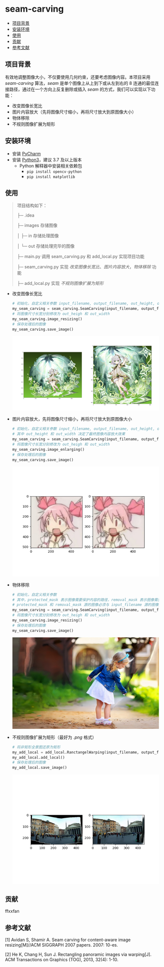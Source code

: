# seam-carving
* [项目背景](#项目背景)
* [安装环境](#安装环境)
* [使用](#使用)
* [贡献](#贡献)
* [参考文献](#参考文献)

## 项目背景

有效地调整图像大小，不仅要使用几何约束，还要考虑图像内容。本项目采用 *seam-carving* 算法，*seam* 是单个图像上从上到下或从左到右的 8 连通的最佳连接路径，通过在一个方向上反复删除或插入 *seam* 的方式，我们可以实现以下功能：

* 改变图像长宽比
* 图片内容放大（先将图像尺寸缩小，再将尺寸放大到原图像大小）
* 物体移除
* 不规则图像扩展为矩形

## 安装环境

* 安装 [PyCharm](https://www.jetbrains.com/pycharm/download/#section=windows)
* 安装 [Python3](https://www.python.org/downloads/)，建议 3.7 及以上版本
  * Python 解释器中安装相关依赖包
    * `pip install opencv-python`
    * `pip install matplotlib`

## 使用

> 项目结构如下：
>
> ├─ .idea
> 
> ├─ images 存储图像
> 
> │  ├─ in 存储处理图像
> 
> │  └─ out 存储处理完毕的图像
> 
> ├─ main.py 调用 seam_carving.py 和 add_local.py 实现项目功能
> 
> ├─ seam_carving.py 实现 *改变图像长宽比*、*图片内容放大*，*物体移除* 功能
> 
> ├─ add_local.py 实现 *不规则图像扩展为矩形*

* 改变图像长宽比

  ```python
  # 初始化，自定义相关参数 input_filename, output_filename, out_height, out_width
  my_seam_carving = seam_carving.SeamCarving(input_filename, output_filename, out_height, out_width, protected_mask = '', removal_mask = '')
  # 将图像尺寸长宽分别修改为 out_heigh 和 out_width
  my_seam_carving.image_resizing()
  # 保存处理后的图像
  my_seam_carving.save_image()
  ```

  ![resize.png](https://github.com/ffxxfan/seam-carving/blob/master/images/readme/resize.png)

* 图片内容放大，先将图像尺寸缩小，再将尺寸放大到原图像大小

  ```python
  # 初始化，自定义相关参数 input_filename, output_filename, out_height, out_width
  # 其中 out_height 和 out_width 决定了最终图像内容放大效果
  my_seam_carving = seam_carving.SeamCarving(input_filename, output_filename, out_height, out_width, protected_mask = '', removal_mask = '')
  # 将图像尺寸长宽分别修改为 out_heigh 和 out_width
  my_seam_carving.image_enlarging()
  # 保存处理后的图像
  my_seam_carving.save_image()
  ```

  ![enlarge.png](https://github.com/ffxxfan/seam-carving/blob/master/images/readme/enlarge.png)

* 物体移除

  ```python
  # 初始化，自定义相关参数
  # 其中，protected_mask 表示图像需要保护内容的路径，removal_mask 表示图像需要移除内容的路径
  # protected_mask 和 removal_mask 源的图像必须与 input_filename 源的图像尺寸大小一致
  my_seam_carving = seam_carving.SeamCarving(input_filename, output_filename, out_height, out_width, protected_mask, removal_mask)
  # 将图像尺寸长宽分别修改为 out_heigh 和 out_width
  my_seam_carving.image_resizing()
  # 保存处理后的图像
  my_seam_carving.save_image()
  ```
  
  ![humanAndDog_removalDog](https://github.com/ffxxfan/seam-carving/blob/master/images/readme/humanAndDog_removalDog.jpg)
* 不规则图像扩展为矩形（最好为 *.png* 格式）

  ```python
  # 将非矩形全景图还原为矩形
  my_add_local = add_local.RanctangelWarping(input_filename, output_filename)
  my_add_local.add_local()
  # 保存处理后的图像
  my_add_local.save_image()
  ```

  ![add_local.png](https://github.com/ffxxfan/seam-carving/blob/master/images/readme/add_local.png)

## 贡献

<!-- ALL-CONTRIBUTORS-LIST: START - Do not remove or modify this section -->
ffxxfan
<!-- ALL-CONTRIBUTORS-LIST:END -->

## 参考文献

[1] Avidan S, Shamir A. Seam carving for content-aware image resizing[M]//ACM SIGGRAPH 2007 papers. 2007: 10-es.

[2] He K, Chang H, Sun J. Rectangling panoramic images via warping[J]. ACM Transactions on Graphics (TOG), 2013, 32(4): 1-10.





